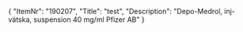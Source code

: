 {
  "ItemNr": "190207",
  "Title": "test",
  "Description": "Depo-Medrol, inj-vätska, suspension 40 mg/ml Pfizer AB"
}